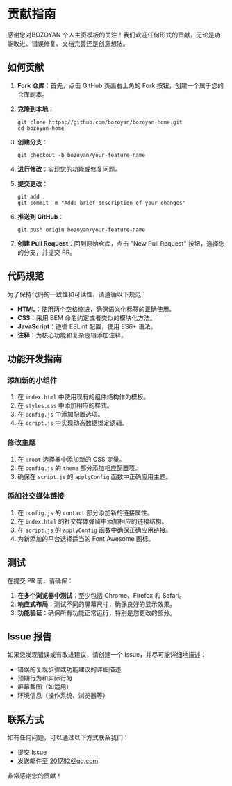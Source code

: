 # 贡献指南

感谢您对BOZOYAN 个人主页模板的关注！我们欢迎任何形式的贡献，无论是功能改进、错误修复、文档完善还是创意想法。

## 如何贡献

1. **Fork 仓库**：首先，点击 GitHub 页面右上角的 Fork 按钮，创建一个属于您的仓库副本。

2. **克隆到本地**：
   ```
   git clone https://github.com/bozoyan/bozoyan-home.git
   cd bozoyan-home
   ```

3. **创建分支**：
   ```
   git checkout -b bozoyan/your-feature-name
   ```

4. **进行修改**：实现您的功能或修复问题。

5. **提交更改**：
   ```
   git add .
   git commit -m "Add: brief description of your changes"
   ```

6. **推送到 GitHub**：
   ```
   git push origin bozoyan/your-feature-name
   ```

7. **创建 Pull Request**：回到原始仓库，点击 "New Pull Request" 按钮，选择您的分支，并提交 PR。

## 代码规范

为了保持代码的一致性和可读性，请遵循以下规范：

- **HTML**：使用两个空格缩进，确保语义化标签的正确使用。
- **CSS**：采用 BEM 命名约定或者类似的模块化方法。
- **JavaScript**：遵循 ESLint 配置，使用 ES6+ 语法。
- **注释**：为核心功能和复杂逻辑添加注释。

## 功能开发指南

### 添加新的小组件

1. 在 `index.html` 中使用现有的组件结构作为模板。
2. 在 `styles.css` 中添加相应的样式。
3. 在 `config.js` 中添加配置选项。
4. 在 `script.js` 中实现动态数据绑定逻辑。

### 修改主题

1. 在 `:root` 选择器中添加新的 CSS 变量。
2. 在 `config.js` 的 `theme` 部分添加相应配置项。
3. 确保在 `script.js` 的 `applyConfig` 函数中正确应用主题。

### 添加社交媒体链接

1. 在 `config.js` 的 `contact` 部分添加新的链接属性。
2. 在 `index.html` 的社交媒体弹窗中添加相应的链接结构。
3. 在 `script.js` 的 `applyConfig` 函数中确保正确应用链接。
4. 为新添加的平台选择适当的 Font Awesome 图标。

## 测试

在提交 PR 前，请确保：

1. **在多个浏览器中测试**：至少包括 Chrome、Firefox 和 Safari。
2. **响应式布局**：测试不同的屏幕尺寸，确保良好的显示效果。
3. **功能验证**：确保所有功能正常运行，特别是您更改的部分。

## Issue 报告

如果您发现错误或有改进建议，请创建一个 Issue，并尽可能详细地描述：

- 错误的复现步骤或功能建议的详细描述
- 预期行为和实际行为
- 屏幕截图（如适用）
- 环境信息（操作系统、浏览器等）

## 联系方式

如有任何问题，可以通过以下方式联系我们：

- 提交 Issue
- 发送邮件至 [201782@qq.com](mailto:201782@qq.com)

非常感谢您的贡献！ 